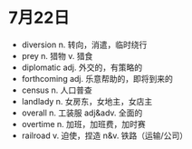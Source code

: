 # 7月22日

- diversion n. 转向，消遣，临时绕行
- prey n. 猎物 v. 猎食
- diplomatic adj. 外交的，有策略的
- forthcoming adj. 乐意帮助的，即将到来的
- census n. 人口普查
- landlady n. 女房东，女地主，女店主
- overall n. 工装服 adj&adv. 全面的
- overtime n. 加班，加班费，加时赛
- railroad v. 迫使，捏造 n&v. 铁路（运输/公司）
